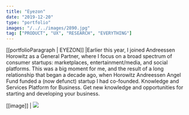 ```yaml
---
title: "Eyezon"
date: "2019-12-20"
type: "portfolio"
images: "/../../images/2890.jpg"
tag: ["PRODUCT", "UX", "RESEARCH", "EVERYTHING"]
---
```


[[portfolioParagraph | EYEZON]]
|Earlier this year, I joined Andreessen Horowitz as a General Partner, where I focus on a broad spectrum of consumer startups: marketplaces, entertainment/media, and social platforms. This was a big moment for me, and the result of a long relationship that began a decade ago, when Horowitz Andreessen Angel Fund funded a (now defunct) startup I had co-founded. Knowledge and Services Platform for Business. Get new knowledge and opportunities for starting and developing your business.

[[image]]
| ![](/../../images/2890.jpg)
